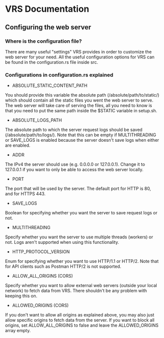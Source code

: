 # VRS Documentation

## Configuring the web server

### Where is the configuration file?

There are many useful "settings" VRS provides in order to customize the web server for your need. All the useful configuration options for VRS can be found in the configuration.rs file inside src.

### Configurations in configuration.rs explained

- ABSOLUTE_STATIC_CONTENT_PATH

You should provide this variable the absolute path (/absolute/path/to/static/) which should contain all the static files you went the web server to serve. The web server will take care of serving the files, all you need to know is that you need to put the same path inside the $STATIC variable in setup.sh.

- ABSOLUTE_LOGS_PATH

The absolute path to which the server request logs should be saved (/absolute/path/to/logs/). Note that this can be empty if MULTITHREADING or SAVE_LOGS is enabled because the server doesn't save logs when either are enabled.

- ADDR

The IPv4 the server should use (e.g. 0.0.0.0 or 127.0.0.1). Change it to 127.0.0.1 if you want to only be able to access the web server locally.

- PORT

The port that will be used by the server. The default port for HTTP is 80, and for HTTPS 443.

- SAVE_LOGS

Boolean for specifying whether you want the server to save request logs or not.

- MULTITHREADING

Specify whether you want the server to use multiple threads (workers) or not. Logs aren't supported when using this functionality.

- HTTP_PROTOCOL_VERSION

Enum for specifying whether you want to use HTTP/1.1 or HTTP/2. Note that for API clients such as Postman HTTP/2 is not supported.

- ALLOW_ALL_ORIGINS (CORS)

Specify whether you want to allow external web servers (outside your local network) to fetch data from VRS. There shouldn't be any problem with keeping this on.

- ALLOWED_ORIGINS (CORS)

If you don't want to allow all origins as explained above, you may also just allow specific origins to fetch data from the server. If you want to block all origins, set ALLOW_ALL_ORIGINS to false and leave the ALLOWED_ORIGINS array empty.
